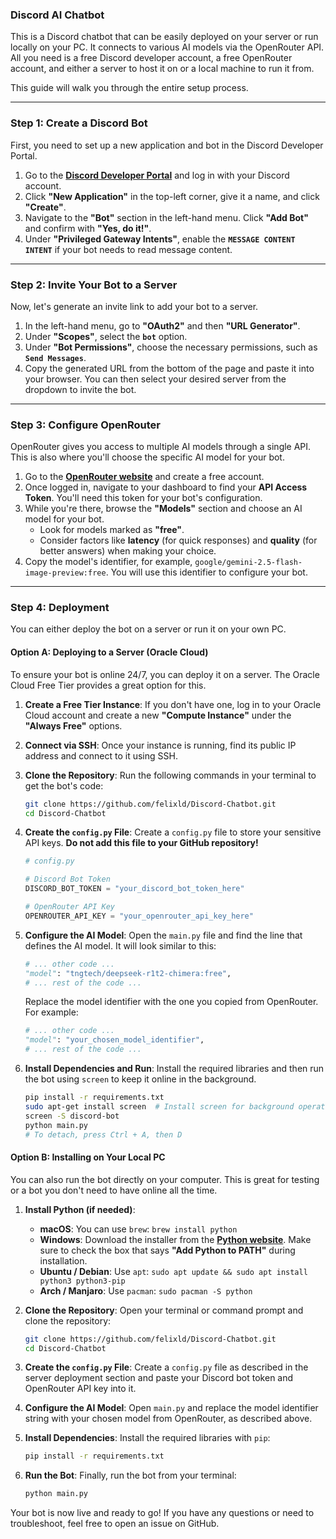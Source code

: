 ### Discord AI Chatbot

This is a Discord chatbot that can be easily deployed on your server or run locally on your PC. It connects to various AI models via the OpenRouter API. All you need is a free Discord developer account, a free OpenRouter account, and either a server to host it on or a local machine to run it from.

This guide will walk you through the entire setup process.

-----

### Step 1: Create a Discord Bot

First, you need to set up a new application and bot in the Discord Developer Portal.

1.  Go to the **[Discord Developer Portal](https://www.google.com/search?q=https://discord.com/developers/applications)** and log in with your Discord account.
2.  Click **"New Application"** in the top-left corner, give it a name, and click **"Create"**.
3.  Navigate to the **"Bot"** section in the left-hand menu. Click **"Add Bot"** and confirm with **"Yes, do it\!"**.
4.  Under **"Privileged Gateway Intents"**, enable the **`MESSAGE CONTENT INTENT`** if your bot needs to read message content.

-----

### Step 2: Invite Your Bot to a Server

Now, let's generate an invite link to add your bot to a server.

1.  In the left-hand menu, go to **"OAuth2"** and then **"URL Generator"**.
2.  Under **"Scopes"**, select the **`bot`** option.
3.  Under **"Bot Permissions"**, choose the necessary permissions, such as **`Send Messages`**.
4.  Copy the generated URL from the bottom of the page and paste it into your browser. You can then select your desired server from the dropdown to invite the bot.

-----

### Step 3: Configure OpenRouter

OpenRouter gives you access to multiple AI models through a single API. This is also where you'll choose the specific AI model for your bot.

1.  Go to the **[OpenRouter website](https://openrouter.ai)** and create a free account.
2.  Once logged in, navigate to your dashboard to find your **API Access Token**. You'll need this token for your bot's configuration.
3.  While you're there, browse the **"Models"** section and choose an AI model for your bot.
      * Look for models marked as **"free"**.
      * Consider factors like **latency** (for quick responses) and **quality** (for better answers) when making your choice.
4.  Copy the model's identifier, for example, `google/gemini-2.5-flash-image-preview:free`. You will use this identifier to configure your bot.

-----

### Step 4: Deployment

You can either deploy the bot on a server or run it on your own PC.

#### Option A: Deploying to a Server (Oracle Cloud)

To ensure your bot is online 24/7, you can deploy it on a server. The Oracle Cloud Free Tier provides a great option for this.

1.  **Create a Free Tier Instance**:
    If you don't have one, log in to your Oracle Cloud account and create a new **"Compute Instance"** under the **"Always Free"** options.

2.  **Connect via SSH**:
    Once your instance is running, find its public IP address and connect to it using SSH.

3.  **Clone the Repository**:
    Run the following commands in your terminal to get the bot's code:

    ```bash
    git clone https://github.com/felixld/Discord-Chatbot.git
    cd Discord-Chatbot
    ```

4.  **Create the `config.py` File**:
    Create a `config.py` file to store your sensitive API keys. **Do not add this file to your GitHub repository\!**

    ```python
    # config.py

    # Discord Bot Token
    DISCORD_BOT_TOKEN = "your_discord_bot_token_here"

    # OpenRouter API Key
    OPENROUTER_API_KEY = "your_openrouter_api_key_here"
    ```

5.  **Configure the AI Model**:
    Open the `main.py` file and find the line that defines the AI model. It will look similar to this:

    ```python
    # ... other code ...
    "model": "tngtech/deepseek-r1t2-chimera:free",
    # ... rest of the code ...
    ```

    Replace the model identifier with the one you copied from OpenRouter. For example:

    ```python
    # ... other code ...
    "model": "your_chosen_model_identifier",
    # ... rest of the code ...
    ```

6.  **Install Dependencies and Run**:
    Install the required libraries and then run the bot using `screen` to keep it online in the background.

    ```bash
    pip install -r requirements.txt
    sudo apt-get install screen  # Install screen for background operation
    screen -S discord-bot
    python main.py
    # To detach, press Ctrl + A, then D
    ```

#### Option B: Installing on Your Local PC

You can also run the bot directly on your computer. This is great for testing or a bot you don't need to have online all the time.

1.  **Install Python (if needed)**:

      * **macOS**: You can use `brew`: `brew install python`
      * **Windows**: Download the installer from the **[Python website](https://www.python.org/downloads/windows/)**. Make sure to check the box that says **"Add Python to PATH"** during installation.
      * **Ubuntu / Debian**: Use `apt`: `sudo apt update && sudo apt install python3 python3-pip`
      * **Arch / Manjaro**: Use `pacman`: `sudo pacman -S python`

2.  **Clone the Repository**:
    Open your terminal or command prompt and clone the repository:

    ```bash
    git clone https://github.com/felixld/Discord-Chatbot.git
    cd Discord-Chatbot
    ```

3.  **Create the `config.py` File**:
    Create a `config.py` file as described in the server deployment section and paste your Discord bot token and OpenRouter API key into it.

4.  **Configure the AI Model**:
    Open `main.py` and replace the model identifier string with your chosen model from OpenRouter, as described above.

5.  **Install Dependencies**:
    Install the required libraries with `pip`:

    ```bash
    pip install -r requirements.txt
    ```

6.  **Run the Bot**:
    Finally, run the bot from your terminal:

    ```bash
    python main.py
    ```

Your bot is now live and ready to go\! If you have any questions or need to troubleshoot, feel free to open an issue on GitHub.
